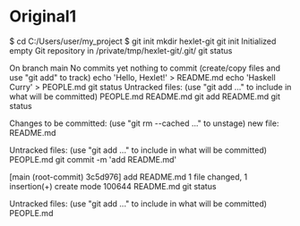# Original1
$ cd C:/Users/user/my_project
$ git init
mkdir hexlet-git
git init
Initialized empty Git repository in /private/tmp/hexlet-git/.git/
git status

On branch main
No commits yet
nothing to commit (create/copy files and use "git add" to track)
echo 'Hello, Hexlet!' > README.md
echo 'Haskell Curry' > PEOPLE.md
git status
Untracked files:
  (use "git add <file>..." to include in what will be committed)
    PEOPLE.md
    README.md
    git add README.md
    git status

Changes to be committed:
  (use "git rm --cached <file>..." to unstage)
    new file:   README.md

Untracked files:
  (use "git add <file>..." to include in what will be committed)
    PEOPLE.md
    git commit -m 'add README.md'

[main (root-commit) 3c5d976] add README.md
1 file changed, 1 insertion(+)
create mode 100644 README.md
git status

Untracked files:
  (use "git add <file>..." to include in what will be committed)
    PEOPLE.md
    
